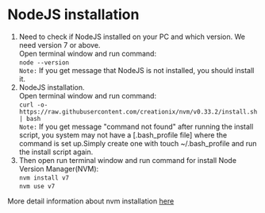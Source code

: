 # NodeJS installation

1. Need to check if NodeJS installed on your PC and which version. We need version 7 or above.<br>Open terminal window and run command:<br> `node --version`                                                                                     <br>`Note:` If you get message that NodeJS is not installed, you should install it.
2. NodeJS installation. <br> Open terminal window and run command:<br> `curl -o- https://raw.githubusercontent.com/creationix/nvm/v0.33.2/install.sh | bash` <br>
`Note:` If you get message "command not found" after running the install script, you system may not have a [.bash_profile file] where the command is set up.Simply create one with touch ~/.bash_profile and run the install script again.
3. Then open run terminal window and run command for install Node Version Manager(NVM):<br>`nvm install v7`<br> `nvm use v7`

More detail information about nvm installation [here](https://github.com/creationix/nvm#install-script)



